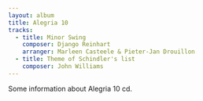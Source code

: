 ```yaml
---
layout: album
title: Alegria 10
tracks:
  - title: Minor Swing
    composer: Django Reinhart
    arranger: Marleen Casteele & Pieter-Jan Drouillon
  - title: Theme of Schindler's list
    composer: John Williams
---
```

Some information about Alegria 10 cd.

